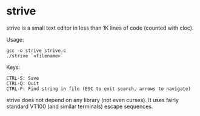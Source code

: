 strive
===

strive is a small text editor in less than 1K lines of code (counted with cloc).

Usage: 

    gcc -o strive strive.c
    ./strive `<filename>`

Keys:

    CTRL-S: Save
    CTRL-Q: Quit
    CTRL-F: Find string in file (ESC to exit search, arrows to navigate)

strive does not depend on any library (not even curses). It uses fairly standard
VT100 (and similar terminals) escape sequences. 
